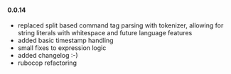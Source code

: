 #### 0.0.14

* replaced split based command tag parsing with tokenizer, allowing for string literals with whitespace and future language features
* added basic timestamp handling
* small fixes to expression logic
* added changelog :-)
* rubocop refactoring